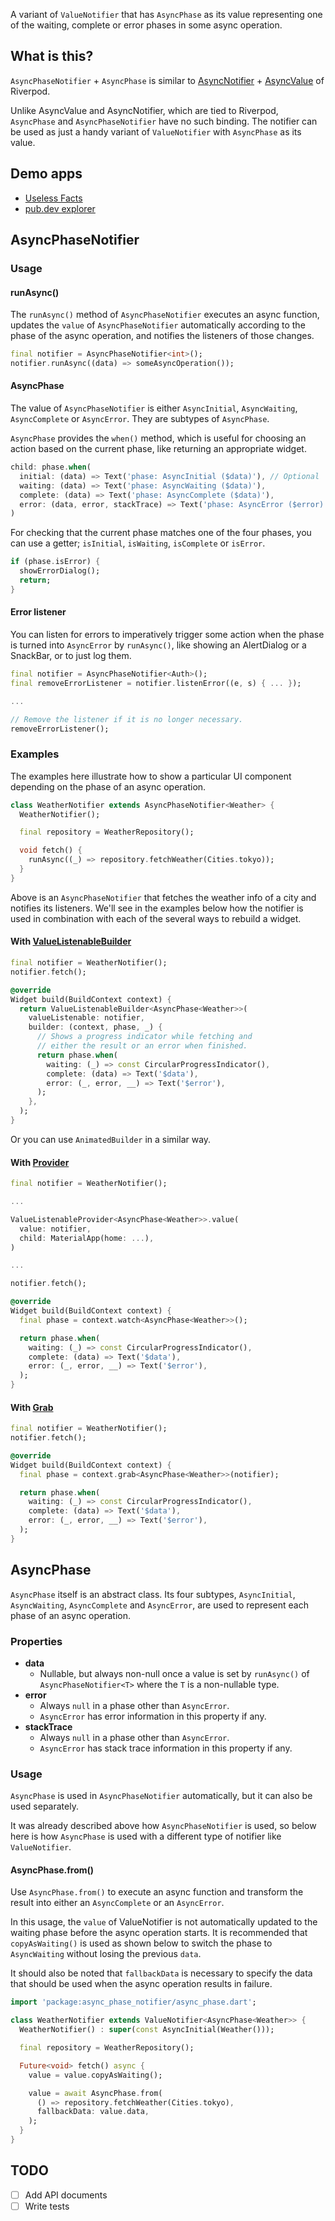 A variant of `ValueNotifier` that has `AsyncPhase` as its value representing one of
the waiting, complete or error phases in some async operation.

## What is this?

`AsyncPhaseNotifier` + `AsyncPhase` is similar to [AsyncNotifier][async_notifier] +
[AsyncValue][async_value] of Riverpod.

Unlike AsyncValue and AsyncNotifier, which are tied to Riverpod, `AsyncPhase` and
`AsyncPhaseNotifier` have no such binding. The notifier can be used as just a handy
variant of `ValueNotifier` with `AsyncPhase` as its value.

[async_notifier]: https://pub.dev/documentation/riverpod/latest/riverpod/AsyncNotifier-class.html
[async_value]: https://pub.dev/documentation/riverpod/latest/riverpod/AsyncValue-class.html

## Demo apps

- [Useless Facts](https://github.com/kaboc/async-phase-notifier/tree/main/example)
- [pub.dev explorer](https://github.com/kaboc/pubdev-explorer)

## AsyncPhaseNotifier

### Usage

#### runAsync()

The `runAsync()` method of `AsyncPhaseNotifier` executes an async function, updates
the `value` of `AsyncPhaseNotifier` automatically according to the phase of the
async operation, and notifies the listeners of those changes.

```dart
final notifier = AsyncPhaseNotifier<int>();
notifier.runAsync((data) => someAsyncOperation());
```

#### AsyncPhase

The value of `AsyncPhaseNotifier` is either `AsyncInitial`, `AsyncWaiting`, `AsyncComplete`
or `AsyncError`. They are subtypes of `AsyncPhase`.

`AsyncPhase` provides the `when()` method, which is useful for choosing an action
based on the current phase, like returning an appropriate widget.

```dart
child: phase.when(
  initial: (data) => Text('phase: AsyncInitial ($data)'), // Optional
  waiting: (data) => Text('phase: AsyncWaiting ($data)'),
  complete: (data) => Text('phase: AsyncComplete ($data)'),
  error: (data, error, stackTrace) => Text('phase: AsyncError ($error)'),
)
```

For checking that the current phase matches one of the four phases, you can use
a getter; `isInitial`, `isWaiting`, `isComplete` or `isError`.

```dart
if (phase.isError) {
  showErrorDialog();
  return;
}
```

#### Error listener

You can listen for errors to imperatively trigger some action when the phase is
turned into `AsyncError` by `runAsync()`, like showing an AlertDialog or a SnackBar,
or to just log them.

```dart
final notifier = AsyncPhaseNotifier<Auth>();
final removeErrorListener = notifier.listenError((e, s) { ... });

...

// Remove the listener if it is no longer necessary.
removeErrorListener();
```

### Examples
The examples here illustrate how to show a particular UI component depending on the
phase of an async operation. 

```dart
class WeatherNotifier extends AsyncPhaseNotifier<Weather> {
  WeatherNotifier();

  final repository = WeatherRepository();

  void fetch() {
    runAsync((_) => repository.fetchWeather(Cities.tokyo));
  }
}
```

Above is an `AsyncPhaseNotifier` that fetches the weather info of a city and notifies
its listeners. We'll see in the examples below how the notifier is used in combination
with each of the several ways to rebuild a widget.

#### With [ValueListenableBuilder][value_listenable_builder]

[value_listenable_builder]: https://api.flutter.dev/flutter/widgets/ValueListenableBuilder-class.html

```dart
final notifier = WeatherNotifier();
notifier.fetch();
```

```dart
@override
Widget build(BuildContext context) {
  return ValueListenableBuilder<AsyncPhase<Weather>>(
    valueListenable: notifier,
    builder: (context, phase, _) {
      // Shows a progress indicator while fetching and
      // either the result or an error when finished.
      return phase.when(
        waiting: (_) => const CircularProgressIndicator(),
        complete: (data) => Text('$data'),
        error: (_, error, __) => Text('$error'),
      );
    },
  ); 
}
```

Or you can use `AnimatedBuilder` in a similar way.

#### With [Provider][provider]

[provider]: https://pub.dev/packages/provider

```dart
final notifier = WeatherNotifier();

...

ValueListenableProvider<AsyncPhase<Weather>>.value(
  value: notifier,
  child: MaterialApp(home: ...),
)

...

notifier.fetch();
```

```dart
@override
Widget build(BuildContext context) {
  final phase = context.watch<AsyncPhase<Weather>>();

  return phase.when(
    waiting: (_) => const CircularProgressIndicator(),
    complete: (data) => Text('$data'),
    error: (_, error, __) => Text('$error'),
  );
}
```

#### With [Grab][grab]

[grab]: https://pub.dev/packages/grab

```dart
final notifier = WeatherNotifier();
notifier.fetch();
```

```dart
@override
Widget build(BuildContext context) {
  final phase = context.grab<AsyncPhase<Weather>>(notifier);

  return phase.when(
    waiting: (_) => const CircularProgressIndicator(),
    complete: (data) => Text('$data'),
    error: (_, error, __) => Text('$error'),
  );
}
```

## AsyncPhase

`AsyncPhase` itself is an abstract class. Its four subtypes, `AsyncInitial`, `AsyncWaiting`,
`AsyncComplete` and `AsyncError`, are used to represent each phase of an async operation.

### Properties

- **data**
    - Nullable, but always non-null once a value is set by `runAsync()` of `AsyncPhaseNotifier<T>`
      where the `T` is a non-nullable type. 
- **error**
    - Always `null` in a phase other than `AsyncError`.
    - `AsyncError` has error information in this property if any.
- **stackTrace**
    - Always `null` in a phase other than `AsyncError`.
    - `AsyncError` has stack trace information in this property if any.

### Usage

`AsyncPhase` is used in `AsyncPhaseNotifier` automatically, but it can also be
used separately.

It was already described above how `AsyncPhaseNotifier` is used, so below here is
how `AsyncPhase` is used with a different type of notifier like `ValueNotifier`. 

#### AsyncPhase.from()

Use `AsyncPhase.from()` to execute an async function and transform the result into
either an `AsyncComplete` or an `AsyncError`.

In this usage, the `value` of ValueNotifier is not automatically updated to the
waiting phase before the async operation starts. It is recommended that `copyAsWaiting()`
is used as shown below to switch the phase to `AsyncWaiting` without losing the
previous `data`.

It should also be noted that `fallbackData` is necessary to specify the data that
should be used when the async operation results in failure.

```dart
import 'package:async_phase_notifier/async_phase.dart';

class WeatherNotifier extends ValueNotifier<AsyncPhase<Weather>> {
  WeatherNotifier() : super(const AsyncInitial(Weather()));

  final repository = WeatherRepository();

  Future<void> fetch() async {
    value = value.copyAsWaiting();

    value = await AsyncPhase.from(
      () => repository.fetchWeather(Cities.tokyo),
      fallbackData: value.data,
    );
  }
}
```

## TODO

- [ ] Add API documents
- [ ] Write tests
